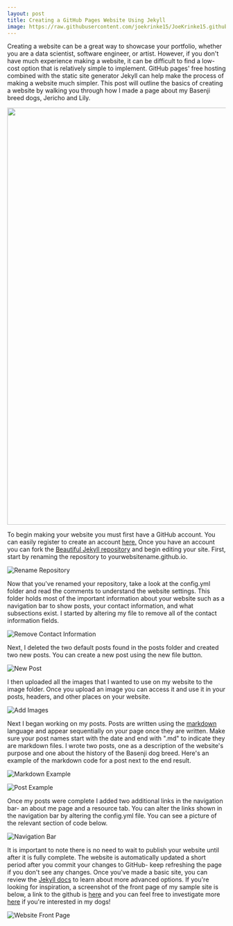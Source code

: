```yaml
---
layout: post
title: Creating a GitHub Pages Website Using Jekyll
image: https://raw.githubusercontent.com/joekrinke15/JoeKrinke15.github.io/master/img/website.png
---
```


Creating a website can be a great way to showcase  your portfolio, whether you are a data scientist, software engineer, or artist. However, if you don't have much experience making a website, it can be difficult to find a low-cost option that is relatively simple to implement. GitHub pages' free hosting combined with the static site generator Jekyll can help make the process of making a website much simpler. This post will outline the basics of creating a website by walking you through how I made a page about my Basenji breed dogs, Jericho and Lily. 

<p align="center">
  <img width="720" height="960" src="https://raw.githubusercontent.com/joekrinke15/JoeKrinke15.github.io/master/img/BothDogs.jpg">
</p>

To begin making your website you must first have a GitHub account. You can easily register to create an account [here.](https://github.com/pricing) Once you have an account you can fork the [Beautiful Jekyll repository](https://github.com/daattali/beautiful-jekyll) and begin editing your site. First, start by renaming the repository to yourwebsitename.github.io.

![Rename Repository](https://raw.githubusercontent.com/joekrinke15/JoeKrinke15.github.io/master/img/RenameSite.PNG)

Now that you've renamed your repository, take a look at the config.yml folder and read the comments to understand the website settings. This folder holds most of the important information about your website such as a navigation bar to show posts, your contact information, and what subsections exist. I started by altering my file to remove all of the contact information fields.

![Remove Contact Information](https://raw.githubusercontent.com/joekrinke15/JoeKrinke15.github.io/master/img/RemoveSocialMediaButtons.PNG)

Next, I deleted the two default posts found in the posts folder and created two new posts. You can create a new post using the new file button.

![New Post](https://github.com/joekrinke15/JoeKrinke15.github.io/blob/master/img/CreateNewPost.PNG?raw=truePosts)

I then uploaded all the images that I wanted to use on my website to the image folder. Once you upload an image you can access it and use it in your posts, headers, and other places on your website. 

![Add Images](https://raw.githubusercontent.com/joekrinke15/JoeKrinke15.github.io/master/img/AddingImages.PNG)

Next I began working on my posts. Posts are written using the [markdown](https://www.markdowntutorial.com/) language and appear sequentially on your page once they are written. Make sure your post names start with the date and end with ".md" to indicate they are markdown files. I wrote two posts, one as a description of the website's purpose and one about the history of the Basenji dog breed. Here's an example of the markdown code for a post next to the end result. 

![Markdown Example](https://raw.githubusercontent.com/joekrinke15/JoeKrinke15.github.io/master/markdownexample.PNG)

![Post Example](https://github.com/joekrinke15/JoeKrinke15.github.io/blob/master/PostOutputExample.PNG?raw=true)

Once my posts were complete I added two additional links in the navigation bar- an about me page and a resource tab. You can alter the links shown in the navigation bar by altering the config.yml file. You can see a picture of the relevant section of code below. 

![Navigation Bar](https://github.com/joekrinke15/JoeKrinke15.github.io/blob/master/img/NavBar.PNG?raw=true)

It is important to note there is no need to wait to publish your website until after it is fully complete. The website is automatically updated a short period after you commit your changes to GitHub- keep refreshing the page if you don't see any changes. Once you've made a basic site, you can review the [Jekyll docs](https://jekyllrb.com/docs/) to learn about more advanced options. If you're looking for inspiration, a screenshot of the front page of my sample site is below, a link to the github is [here](https://github.com/LilyAndJericho/LilyAndJericho.github.io) and you can feel free to investigate more [here](https://lilyandjericho.github.io) if you're interested in my dogs!

![Website Front Page](https://raw.githubusercontent.com/joekrinke15/JoeKrinke15.github.io/master/img/WebsiteFrontPage.PNG)
